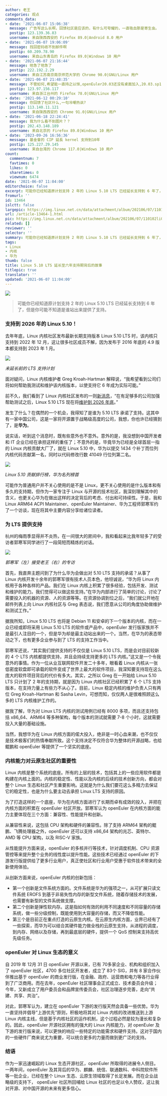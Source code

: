 ```yaml
---
author: 老王
categories: 观点
comments_data:
- date: '2021-06-07 15:06:38'
  message: 广告写这么长啊，回馈社区是应该的，有什么可夸耀的，一直吸血那是寄生虫。
  postip: 123.139.36.83
  username: 来自陕西西安的 Firefox 89.0|Android 8.0 用户
- date: '2021-06-07 19:06:09'
  message: 找回密码收不到邮件啊
  postip: 60.209.78.90
  username: 来自山东青岛的 Firefox 89.0|Windows 10 用户
- date: '2021-06-07 21:16:44'
  message: 他急了他急了
  postip: 222.192.2.29
  username: 来自江苏南京南京师范大学的 Chrome 90.0|GNU/Linux 用户
- date: '2021-06-07 21:48:35'
  message: 不管如何,希望能一直持之以恒,openEuler20.03还没有桌面加入,20.03.sp1自己倒是测试源码编译了xfce4桌面,21.03是否有加入桌面,希望能加入多个桌面以供用户选择.虽说openEuler是rpm系,自己用debian,但感觉比redflag要好,表示支持!!
  postip: 123.97.156.117
  username: 来自浙江台州的 Firefox 78.0|GNU/Linux 用户
- date: '2021-06-12 00:29:10'
  message: 你回馈了社区什么,一句冷嘲热讽?
  postip: 113.140.11.121
  username: 来自陕西西安的 Chrome 91.0|GNU/Linux 用户
- date: '2021-06-18 22:24:41'
  message: 我为什么看不到图片？？
  postip: 202.43.148.189
  username: 来自北京的 Firefox 89.0|Windows 10 用户
- date: '2023-09-26 16:56:36'
  message: 基金會的 CIP 延長 kernel 支持到10年
  postip: 125.227.29.145
  username: 来自台湾的 Chrome 117.0|Windows 10 用户
count:
  commentnum: 7
  favtimes: 0
  likes: 0
  sharetimes: 0
  viewnum: 6474
date: '2021-06-07 11:04:00'
editorchoice: false
excerpt: 可能你已经知道原计划支持 2 年的 Linux 5.10 LTS 已经延长支持到 6 年了，但是你可能不知道是谁站出来提供了支持。
fromurl: ''
id: 13464
islctt: false
largepic: https://img.linux.net.cn/data/attachment/album/202106/07/110102li0moaopamt88w8i.jpg
url: /article-13464-1.html
pic: https://img.linux.net.cn/data/attachment/album/202106/07/110102li0moaopamt88w8i.jpg.thumb.jpg
related: []
reviewer: ''
selector: ''
summary: 可能你已经知道原计划支持 2 年的 Linux 5.10 LTS 已经延长支持到 6 年了，但是你可能不知道是谁站出来提供了支持。
tags:
- Linux
- 内核
- 华为
thumb: false
title: Linux 5.10 LTS 延长至六年支持期背后的故事
titlepic: true
translator: ''
updated: '2021-06-07 11:04:00'
---
```


![](https://img.linux.net.cn/data/attachment/album/202106/07/110102li0moaopamt88w8i.jpg)



> 
> 可能你已经知道原计划支持 2 年的 Linux 5.10 LTS 已经延长支持到 6 年了，但是你可能不知道是谁站出来提供了支持。
> 
> 
> 


### 支持到 2026 年的 Linux 5.10！


去年年底，Linux 内核社区发布最新长期支持版本 Linux 5.10 LTS 时，该内核只支持到 2022 年 12 月，这让很多社区成员不解，因为发布于 2016 年底的 4.9 版本都支持到 2023 年 1 月。


![](https://img.linux.net.cn/data/attachment/album/202106/07/110332fx9w2dow3pwqe9o6.png)


*未延长前的 LTS 支持计划*


面对疑问，Linux 内核维护者 Greg Kroah-Hartman 解释说，“我希望看到公司们将如何帮助我测试和维护该内核版本，以使支持它 6 年成为实际可能。”


前不久，我们看到了 Linux 内核社区发布的一则[新消息](https://www.phoronix.com/scan.php?page=news_item&px=Linux-5.10-LTS-EOL-EOY-2026)，“在有足够多的公司加强帮助测试之后，Linux 5.10 LTS 现在将[维护到 2026 年底](https://www.kernel.org/category/releases.html)。”


发生了什么？在偶然的一个机会，我得知了是谁为 5.10 LTS 承诺了支持。这其中有一家中国公司，这是一家将开源置于战略级高度的公司，我想，你也许已经猜到了，是**华为**。


说实话，听到这个消息时，既有些意外也不意外。意外的是，我没想到中国开发者和 IT 企业已经在承担这样的重任了；不意外的是，毕竟华为已经是全球首屈一指的 Linux 内核贡献大厂了，就在 Linux 5.10 中，华为以提交 1434 个补丁而位列内核代码贡献第一名，同时以代码修改行数 41049 行位列第二名。


![](https://img.linux.net.cn/data/attachment/album/202106/07/110139gtiwqwrcqx0izt10.jpg)


*Linux 5.10 贡献排行榜，华为名列榜首*


可能作为普通用户并不关心使用的是不是 Linux，更不关心使用的是什么版本和有多久的支持期，但作为一家专注于 Linux 与开源的技术社区，我深刻理解其中的含义，也更关心华为在做出这样的决定背后的考虑、付出和可持续性。于是，我和 Linux ARM64 ACPI Maintainer、openEuler Maintainer、华为工程师郭寒军约了一个访谈，现在将其中主要内容分享给诸位读者。


### 为 LTS 提供支持


杭州的梅雨季显得并不炎热，在一间很大的房间中，我和看起来比我年轻多了的受访者郭寒军同学进行了一段简短而精炼的对话。


![](https://img.linux.net.cn/data/attachment/album/202106/07/110159g8h70zua7k7l77m0.jpg)


*郭寒军（左）接受老王（右）的专访*


首先，我直奔主题问到了为什么华为会做出对 5.10 LTS 支持的承诺？从事了 Linux 内核开发十余年的郭寒军很有技术人员本色，他坦诚说，“华为将 Linux 内核用于各种各样的产品。我们在 Linux 内核上积累了很多经验，包括开发、测试和维护的能力。我们觉得可以做这些支持。”在华为内部进行了简单的讨论，讨论了需要投入的机器的资源、人的资源等等。在资源协调到位之后，“我们就公开地在邮件列表上向 Linux 内核社区与 Greg 表态说，我们愿意从公司的角度协助做维护和测试工作。”


据我所知，Linux 5.10 LTS 也将是 Debian 11 和安卓的下一个版本的内核，而在一众已经或即将采用 Linux 5.10 LTS 的软件或产品中，openEuler 发行版家族并不是最引人注目的一个，但是华为却是最主动站出来的一个。当然，在华为的表态带动之下，也有更多企业参与到了 LTS 的支持工作当中。


郭寒军还说，“其实我们提供支持的不仅仅是 Linux 5.10 LTS，而是会对目前较新的 4 个 LTS 内核都提供支持，并且会持续支持更多的 LTS 内核。”这又是一个令我意外的事情。作为一位从业互联网软件开发二十多年，眼看着 Linux 内核从一张低密度软盘即可承载的软件变成了世界上最大的软件项目，我深知要支持现在这么庞大的软件项目背后的代价有多大。其实，之所以 Greg 在一开始给 Linux 5.10 LTS 只计划了 2 年的支持期，就是因为 Linux 内核社区已经积累了 6 个 LTS 支持版本，在支持力量上有些力不从心了。目前，Linux 稳定内核的维护负责人只有两位 Greg Kroah-Hartman 和 Sasha Levin，可想而知，仅仅两人是很难照顾这么多的 LTS 内核维护工作的。


据我了解，华为对 Linux LTS 内核的测试用例已经有 8000 多项，而且还支持包括 x86\_64、ARM64 等多种架构，每个版本的测试就需要 7-8 个小时，这就需要投入大量的基础设施。


当然，我想华为在 Linux 内核方面的偌大投入，绝非是一时心血来潮，也不仅仅是技术极客们的热情奉献所致。这个支持决定不仅符合华为整体的开源战略，也给鲲鹏和 openEuler 等提供了一个坚实的底座。


### 内核能力对云原生社区的重要性


Linux 内核是整个系统的底座。所有的上层的技术，包括其上的一些应用软件都是构建在内核上面的。内核的稳定性、性能以及内核的后续的技术创新方向，都会对整个 Linux 生态和社区产生重要影响。这就是为什么我们要花这么多精力去保证它的稳定性，也是为什么要主动去承担 Linux LTS 支持的原因。


为了打造这样的一个底座，华为在内核方面进行了长期而卓有成效的投入，并把在内核方面的积累在 openEuler 社区开放。郭寒军认为 openEuler 在内核方面的能力主要体现在三个方面：兼容性、性能提升和创新。


从兼容性来说，这包括 CPU 架构和硬件的兼容性。除了支持 ARM64 架构的鲲鹏、飞腾处理器之外，openEuler 还可以支持 x86\_64 架构的兆芯、英特尔、AMD 等 CPU 架构，以及 RISC-V 家族。


从性能提升方面来说，openEuler 的多核并行等技术，针对调度机制、CPU 资源管控等来提升整个业务的线性度以提升性能。这些技术已经通过 openEuler 的下游发行版提供给了更多行业用户，真正使社区和行业用户受惠于软件技术带来的全新使用体验。


从创新方面来说，openEuler 内核的创新包括：


* 第一个创新是文件系统方面的。文件系统是华为的强项之一，从可扩展只读文件系统 EROFS 到基于非易失性内存的新型文件系统，随着存储技术的发展，也需要有新型的文件系统做支撑。
* 第二个创新是弹性软内存。这是指如何有效的利用不同速度和不同容量的存储系统，做一些分级控制，既能使用到大容量的存储，而又不降低性能。
* 第三个是目前正在重点打造的云原生内核。在云原生内核方面，业界已经有了一些探索，而华为可以结合其硬件能力做全栈的云原生支持，从进程的调度，到内存、网络以及存储，再到最底层的硬件，提供一个 QoS 控制来支持高优先级任务。


### openEuler 对 Linux 生态的意义


自 2019 年 12月 31 日 openEuler 开源以来，已有 70多家企业、机构和组织加入了 openEuler 社区，4700 多位社区开发者，成立了 83个 SIG，并有 8 家合作伙伴推出基于 openEuler 的商业发行版，在金融、政府、运营商和电力等各行业得到了广泛商用。而在去年，openEuler 社区理事会正式成立、技术委员会升级；今年，又新成立了用户委员会和品牌宣传委员会，社区治理逐步完善，走向“共建、共享、共治”。


对此，郭寒军认为，建立在 openEuler 下游的发行版天然会具备一些优势。华为一直坚持并倡导“上游优先”原则，积极地将其对 Linux 内核的改进推送到上游 Linux 内核主线，但是基于内核社区的运作机制，这个过程必然是较为漫长和复杂的。因此，openEuler 开源社区拥有的强大的 Linux 内核能力，对 openEuler 及下游的发行版来说，可以更快的响应一些特定的功能需求和硬件支持。这对于国内的一些硬件厂商来说尤为重要，可以统合更多的力量而做到更广泛的支持。


### 结语


作为一家迅速崛起的 Linux 生态开源社区，openEuler 所取得的进展令人侧目。一两年间，openEuler 及其背后的华为、麒麟、统信、联通数科、中科院软件所等一批企业，已经在整个 Linux 生态、云原生领域取得了长足发展。而在企业战略级的支持下， openEuler 社区所回哺给 Linux 社区的也足以令人赞叹，这让我对开源、对中国开源的未来有更多信心。